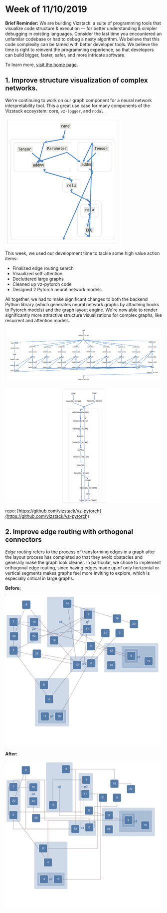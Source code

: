 # Week of 11/10/2019
**Brief Reminder:** We are building Vizstack: a suite of programming tools that visualize code structure & execution — for better understanding & simpler debugging in existing languages. Consider the last time you encountered an unfamilar codebase or had to debug a nasty algorithm. We believe that this code complexity can be tamed with better developer tools. We believe the time is right to reinvent the programming experience, so that developers can build bigger, faster, safer, and more intricate software.

To learn more, [visit the home page](https://github.com/vizstack/blog/).

## 1. Improve structure visualization of complex networks.

We're continuing to work on our graph component for a neural network interpretability tool. This a great use case for many components of the Vizstack ecosystem: core, `vz-logger`, and `nodal`.

![vz-pytorch](https://github.com/vizstack/blog/blob/master/img/vzpytorch-small.png)

This week, we used our development time to tackle some high value action items:
- Finalized edge routing search
- Visualized self-attention
- Decluttered large graphs
- Cleaned up vz-pytorch code
- Designed 2 Pytorch neural network models

All together, we had to make significant changes to both the backend Python library (which generates neural network graphs by attaching hooks to Pytorch models) and the graph layout engine. We're now able to render significantly more attractive structure visualizations for complex graphs, like recurrent and attention models.

![complex-graph-1](https://github.com/vizstack/blog/blob/master/img/complex-graph-1.png)

![complex-graph-2](https://github.com/vizstack/blog/blob/master/img/complex-graph-2.png)

repo: [https://github.com/vizstack/vz-pytorch](https://github.com/vizstack/vz-pytorch)

## 2. Improve edge routing with orthogonal connectors

*Edge routing* refers to the process of transforming edges in a graph after the layout process has completed so that they avoid obstacles and generally make the graph look cleaner. In particular, we chose to implement orthogonal edge routing, since having edges made up of only horizontal or vertical segments makes graphs feel more inviting to explore, which is especially critical in large graphs.

**Before:**

![edge-routing-before](https://github.com/vizstack/blog/blob/master/img/edge-routing-before.png)

**After:**

![edge-routing-after](https://github.com/vizstack/blog/blob/master/img/edge-routing-after.png)

